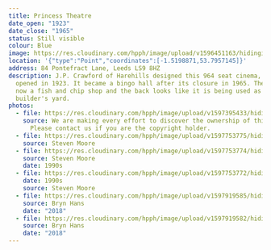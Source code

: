 ```yaml
---
title: Princess Theatre
date_open: "1923"
date_close: "1965"
status: Still visible
colour: Blue
image: https://res.cloudinary.com/hpph/image/upload/v1596451163/hidinginplainsight/princesstheatre.svg
location: '{"type":"Point","coordinates":[-1.5198871,53.7957145]}'
address: 84 Pontefract Lane, Leeds LS9 8HZ
description: J.P. Crawford of Harehills designed this 964 seat cinema, which
  opened in 1923. It became a bingo hall after its closure in 1965. The front is
  now a fish and chip shop and the back looks like it is being used as a
  builder's yard.
photos:
  - file: https://res.cloudinary.com/hpph/image/upload/v1597395433/hidinginplainsight/Princess_Theatre.jpg
    source: We are making every effort to discover the ownership of this photo.
      Please contact us if you are the copyright holder.
  - file: https://res.cloudinary.com/hpph/image/upload/v1597753775/hidinginplainsight/Princess18082020.jpg
    source: Steven Moore
  - file: https://res.cloudinary.com/hpph/image/upload/v1597753774/hidinginplainsight/Princess18082020_01.jpg
    source: Steven Moore
    date: 1990s
  - file: https://res.cloudinary.com/hpph/image/upload/v1597753772/hidinginplainsight/Princess_02.jpg
    date: 1990s
    source: Steven Moore
  - file: https://res.cloudinary.com/hpph/image/upload/v1597919585/hidinginplainsight/Princess_Theatre_2018.jpg
    source: Bryn Hans
    date: "2018"
  - file: https://res.cloudinary.com/hpph/image/upload/v1597919582/hidinginplainsight/Princess_Theatre_2018_01.jpg
    source: Bryn Hans
    date: "2018"
---
```

